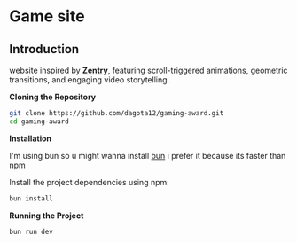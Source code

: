 # Game site

## <a name="introduction">Introduction</a>

website inspired by **[Zentry](https://zentry.com/)**, featuring scroll-triggered animations, geometric transitions, and engaging video storytelling.

**Cloning the Repository**

```bash
git clone https://github.com/dagota12/gaming-award.git
cd gaming-award
```

**Installation**

I'm using bun so u might wanna install [bun](https://bun.sh/docs/installation) i prefer it because its faster than npm

Install the project dependencies using npm:

```bash
bun install
```

**Running the Project**

```bash
bun run dev
```
